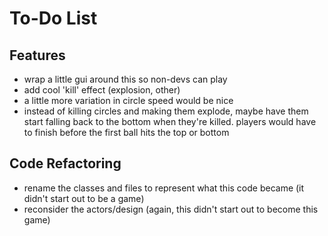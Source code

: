 To-Do List
==========

Features
--------

* wrap a little gui around this so non-devs can play
* add cool 'kill' effect (explosion, other)
* a little more variation in circle speed would be nice
* instead of killing circles and making them explode, maybe have them
  start falling back to the bottom when they're killed. players would
  have to finish before the first ball hits the top or bottom

Code Refactoring
----------------

* rename the classes and files to represent what this code became (it didn't start out to be a game)
* reconsider the actors/design (again, this didn't start out to become this game)

